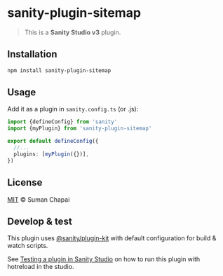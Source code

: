 # sanity-plugin-sitemap

> This is a **Sanity Studio v3** plugin.

## Installation

```sh
npm install sanity-plugin-sitemap
```

## Usage

Add it as a plugin in `sanity.config.ts` (or .js):

```ts
import {defineConfig} from 'sanity'
import {myPlugin} from 'sanity-plugin-sitemap'

export default defineConfig({
  //...
  plugins: [myPlugin({})],
})
```

## License

[MIT](LICENSE) © Suman Chapai

## Develop & test

This plugin uses [@sanity/plugin-kit](https://github.com/sanity-io/plugin-kit)
with default configuration for build & watch scripts.

See [Testing a plugin in Sanity Studio](https://github.com/sanity-io/plugin-kit#testing-a-plugin-in-sanity-studio)
on how to run this plugin with hotreload in the studio.
